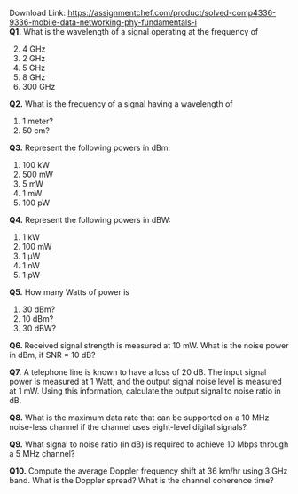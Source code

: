 Download Link: https://assignmentchef.com/product/solved-comp4336-9336-mobile-data-networking-phy-fundamentals-i
<br>
<strong>Q1.</strong> What is the wavelength of a signal operating at the frequency of




<ol start="2">

 <li>4 GHz</li>

 <li>2 GHz</li>

 <li>5 GHz</li>

 <li>8 GHz</li>

 <li>300 GHz</li>

</ol>




<strong>Q2.</strong> What is the frequency of a signal having a wavelength of




<ol>

 <li>1 meter?</li>

 <li>50 cm?</li>

</ol>




<strong>Q3.</strong> Represent the following powers in dBm:




<ol>

 <li>100 kW</li>

 <li>500 mW</li>

 <li>5 mW</li>

 <li>1 mW</li>

 <li>100 pW</li>

</ol>




<strong>Q4.</strong> Represent the following powers in dBW:




<ol>

 <li>1 kW</li>

 <li>100 mW</li>

 <li>1 µW</li>

 <li>1 nW</li>

 <li>1 pW</li>

</ol>




<strong>Q5.</strong> How many Watts of power is




<ol>

 <li>30 dBm?</li>

 <li>10 dBm?</li>

 <li>30 dBW?</li>

</ol>




<strong>Q6. </strong>Received signal strength is measured at 10 mW. What is the noise power in dBm, if SNR = 10 dB?




<strong>Q7.</strong> A telephone line is known to have a loss of 20 dB. The input signal power is measured at 1 Watt, and the output signal noise level is measured at 1 mW. Using this information, calculate the output signal to noise ratio in dB.




<strong>Q8.</strong> What is the maximum data rate that can be supported on a 10 MHz noise-less channel if the channel uses eight-level digital signals?




<strong>Q9.</strong> What signal to noise ratio (in dB) is required to achieve 10 Mbps through a 5 MHz channel?




<strong>Q10.</strong> Compute the average Doppler frequency shift at 36 km/hr using 3 GHz band. What is the Doppler spread?  What is the channel coherence time?


